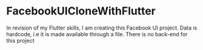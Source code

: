 # FacebookUICloneWithFlutter

In revision of my Flutter skills, I am creating this Facebook UI project.
Data is hardcode, i.e it is made available through a file. There is no back-end for this project
